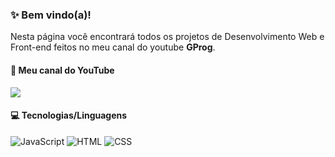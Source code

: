 ### ✨ Bem vindo(a)!

Nesta página você encontrará todos os projetos de Desenvolvimento Web e Front-end feitos no meu canal do youtube **GProg**.

#### 🔗 Meu canal do YouTube
<a href="https://www.youtube.com/@GProgOficial" target="_blank"><img src="https://img.shields.io/badge/YouTube-FF0000?style=for-the-badge&logo=youtube&logoColor=white" target="_blank"></a>

#### 💻 Tecnologias/Linguagens
![JavaScript](https://img.shields.io/badge/JavaScript-F7DF1E?style=for-the-badge&logo=javascript&logoColor=black)
![HTML](https://img.shields.io/badge/HTML5-E34F26?style=for-the-badge&logo=html5&logoColor=white)
![CSS](https://img.shields.io/badge/CSS3-1572B6?style=for-the-badge&logo=css3&logoColor=white)
